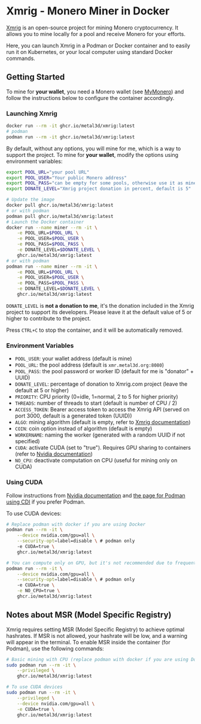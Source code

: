 # Xmrig - Monero Miner in Docker

[Xmrig](https://xmrig.com/) is an open-source project for mining Monero cryptocurrency. It allows you to mine locally
for a pool and receive Monero for your efforts.

Here, you can launch Xmrig in a Podman or Docker container and to easily run it on Kubernetes, or your local computer
using standard Docker commands.

## Getting Started

To mine for **your wallet**, you need a Monero wallet (see [MyMonero](https://mymonero.com/)) and follow the
instructions below to configure the container accordingly.

### Launching Xmrig

```bash
docker run --rm -it ghcr.io/metal3d/xmrig:latest
# podman
podman run --rm -it ghcr.io/metal3d/xmrig:latest
```

By default, without any options, you will mine for me, which is a way to support the project. To mine for **your wallet**,
modify the options using environment variables:

```bash
export POOL_URL="your pool URL"
export POOL_USER="Your public Monero address"
export POOL_PASS="can be empty for some pools, otherwise use it as miner ID"
export DONATE_LEVEL="Xmrig project donation in percent, default is 5"

# Update the image
docker pull ghcr.io/metal3d/xmrig:latest
# or with podman
podman pull ghcr.io/metal3d/xmrig:latest
# Launch the Docker container
docker run --name miner --rm -it \
    -e POOL_URL=$POOL_URL \
    -e POOL_USER=$POOL_USER \
    -e POOL_PASS=$POOL_PASS \
    -e DONATE_LEVEL=$DONATE_LEVEL \
    ghcr.io/metal3d/xmrig:latest
# or with podman
podman run --name miner --rm -it \
    -e POOL_URL=$POOL_URL \
    -e POOL_USER=$POOL_USER \
    -e POOL_PASS=$POOL_PASS \
    -e DONATE_LEVEL=$DONATE_LEVEL \
    ghcr.io/metal3d/xmrig:latest
```

`DONATE_LEVEL` is **not a donation to me**, it's the donation included in the Xmrig project to support its developers.
Please leave it at the default value of 5 or higher to contribute to the project.

Press `CTRL+C` to stop the container, and it will be automatically removed.

### Environment Variables

- `POOL_USER`: your wallet address (default is mine)
- `POOL_URL`: the pool address (default is `xmr.metal3d.org:8080`)
- `POOL_PASS`: the pool password or worker ID (default for me is "donator" + UUID)
- `DONATE_LEVEL`: percentage of donation to Xmrig.com project (leave the default at 5 or higher)
- `PRIORITY`: CPU priority (0=idle, 1=normal, 2 to 5 for higher priority)
- `THREADS`: number of threads to start (default is number of CPU / 2)
- `ACCESS_TOKEN`: Bearer access token to access the Xmrig API (served on port 3000, default is a generated token (UUID))
- `ALGO`: mining algorithm (default is empty, refer to [Xmrig documentation](https://xmrig.com/docs/algorithms))
- `COIN`: coin option instead of algorithm (default is empty)
- `WORKERNAME`: naming the worker (generated with a random UUID if not specified)
- `CUDA`: activate CUDA (set to "true"). Requires GPU sharing to containers (refer to [Nvidia documentation](https://docs.nvidia.com/datacenter/cloud-native/container-toolkit/latest/install-guide.html))
- `NO_CPU`: deactivate computation on CPU (useful for mining only on CUDA)

### Using CUDA

Follow instructions from [Nvidia documentation](https://docs.nvidia.com/datacenter/cloud-native/container-toolkit/latest/install-guide.html) and [the page for Podman using CDI](https://docs.nvidia.com/datacenter/cloud-native/container-toolkit/latest/cdi-support.html) if you prefer Podman.

To use CUDA devices:

```bash
# Replace podman with docker if you are using Docker
podman run --rm -it \
    --device nvidia.com/gpu=all \
    --security-opt=label=disable \ # podman only
    -e CUDA=true \
    ghcr.io/metal3d/xmrig:latest

# You can compute only on GPU, but it's not recommended due to frequent GPU errors
podman run --rm -it \
    --device nvidia.com/gpu=all \
    --security-opt=label=disable \ # podman only
    -e CUDA=true \
    -e NO_CPU=true \
    ghcr.io/metal3d/xmrig:latest
```

## Notes about MSR (Model Specific Registry)

Xmrig requires setting MSR (Model Specific Registry) to achieve optimal hashrates. If MSR is not allowed, your hashrate
will be low, and a warning will appear in the terminal. To enable MSR inside the container (for Podman), use the
following commands:

```bash
# Basic mining with CPU (replace podman with docker if you are using Docker)
sudo podman run --rm -it \
    --privileged \
    ghcr.io/metal3d/xmrig:latest

# To use CUDA devices
sudo podman run --rm -it \
    --privileged \
    --device nvidia.com/gpu=all \
    -e CUDA=true \
    ghcr.io/metal3d/xmrig:latest
```
